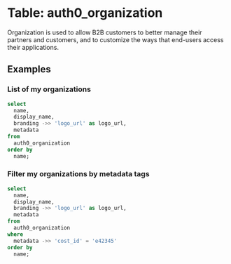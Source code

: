 # Table: auth0_organization

Organization is used to allow B2B customers to better manage their partners and customers, and to customize the ways that end-users access their applications.

## Examples

### List of my organizations

```sql
select
  name,
  display_name,
  branding ->> 'logo_url' as logo_url,
  metadata
from
  auth0_organization
order by
  name;
```

### Filter my organizations by metadata tags

```sql
select
  name,
  display_name,
  branding ->> 'logo_url' as logo_url,
  metadata
from
  auth0_organization
where
  metadata ->> 'cost_id' = 'e42345'
order by
  name;
```
